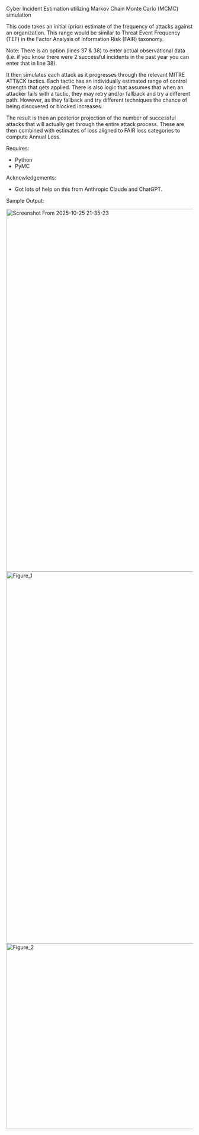 Cyber Incident Estimation utilizing Markov Chain Monte Carlo (MCMC) simulation

This code takes an initial (prior) estimate of the frequency of attacks against an organization. This range would be similar to Threat Event Frequency (TEF) in the Factor Analysis of Information Risk (FAIR) taxonomy.

Note: There is an option (lines 37 & 38) to enter actual observational data (i.e. if you know there were 2 successful incidents in the past year you can enter that in line 38).

It then simulates each attack as it progresses through the relevant MITRE ATT&CK tactics. Each tactic has an individually estimated range of control strength that gets applied. There is also logic that assumes that when an attacker fails with a tactic, they may retry and/or fallback and try a different path. However, as they fallback and try different techniques the chance of being discovered or blocked increases.

The result is then an posterior projection of the number of successful attacks that will actually get through the entire attack process. These are then combined with estimates of loss aligned to FAIR loss categories to compute Annual Loss.

Requires:
- Python
- PyMC

Acknowledgements:
- Got lots of help on this from Anthropic Claude and ChatGPT.

Sample Output:

<img width="1088" height="976" alt="Screenshot From 2025-10-25 21-35-23" src="https://github.com/user-attachments/assets/f9c6eb92-71af-4ae2-b91a-9351ffb360ad" />

<img width="1400" height="1000" alt="Figure_1" src="https://github.com/user-attachments/assets/bcb2a86f-8ddc-40bd-850d-5e281363004e" />

<img width="800" height="500" alt="Figure_2" src="https://github.com/user-attachments/assets/caeae889-29ac-4272-9f83-8feed463254a" />
